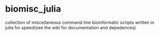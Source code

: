 ﻿# biomisc_julia
collection of miscellaneous command line bioinformatic scripts written in julia for speed(see the wiki for documentation and depedences)